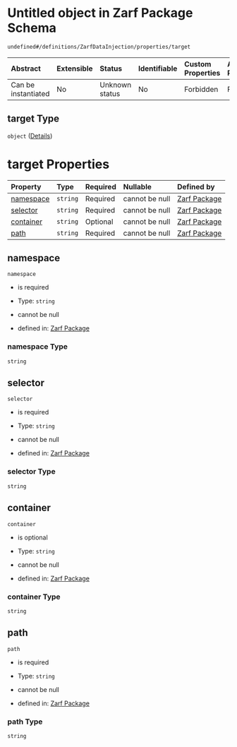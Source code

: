 # Untitled object in Zarf Package Schema

```txt
undefined#/definitions/ZarfDataInjection/properties/target
```



| Abstract            | Extensible | Status         | Identifiable | Custom Properties | Additional Properties | Access Restrictions | Defined In                                                                   |
| :------------------ | :--------- | :------------- | :----------- | :---------------- | :-------------------- | :------------------ | :--------------------------------------------------------------------------- |
| Can be instantiated | No         | Unknown status | No           | Forbidden         | Forbidden             | none                | [zarf.schema.json\*](../../../build/zarf.schema.json "open original schema") |

## target Type

`object` ([Details](zarf-definitions-zarfcontainertarget.md))

# target Properties

| Property                | Type     | Required | Nullable       | Defined by                                                                                                                                     |
| :---------------------- | :------- | :------- | :------------- | :--------------------------------------------------------------------------------------------------------------------------------------------- |
| [namespace](#namespace) | `string` | Required | cannot be null | [Zarf Package](zarf-definitions-zarfcontainertarget-properties-namespace.md "undefined#/definitions/ZarfContainerTarget/properties/namespace") |
| [selector](#selector)   | `string` | Required | cannot be null | [Zarf Package](zarf-definitions-zarfcontainertarget-properties-selector.md "undefined#/definitions/ZarfContainerTarget/properties/selector")   |
| [container](#container) | `string` | Optional | cannot be null | [Zarf Package](zarf-definitions-zarfcontainertarget-properties-container.md "undefined#/definitions/ZarfContainerTarget/properties/container") |
| [path](#path)           | `string` | Required | cannot be null | [Zarf Package](zarf-definitions-zarfcontainertarget-properties-path.md "undefined#/definitions/ZarfContainerTarget/properties/path")           |

## namespace



`namespace`

*   is required

*   Type: `string`

*   cannot be null

*   defined in: [Zarf Package](zarf-definitions-zarfcontainertarget-properties-namespace.md "undefined#/definitions/ZarfContainerTarget/properties/namespace")

### namespace Type

`string`

## selector



`selector`

*   is required

*   Type: `string`

*   cannot be null

*   defined in: [Zarf Package](zarf-definitions-zarfcontainertarget-properties-selector.md "undefined#/definitions/ZarfContainerTarget/properties/selector")

### selector Type

`string`

## container



`container`

*   is optional

*   Type: `string`

*   cannot be null

*   defined in: [Zarf Package](zarf-definitions-zarfcontainertarget-properties-container.md "undefined#/definitions/ZarfContainerTarget/properties/container")

### container Type

`string`

## path



`path`

*   is required

*   Type: `string`

*   cannot be null

*   defined in: [Zarf Package](zarf-definitions-zarfcontainertarget-properties-path.md "undefined#/definitions/ZarfContainerTarget/properties/path")

### path Type

`string`
